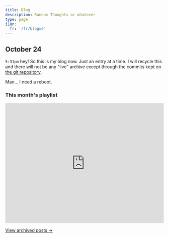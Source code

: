 ```yaml
---
title: Blog
description: Random Thoughts or whatever
type: page
i18n:
  fr: '/fr/blogue'
---
```


## October 24

`5:31pm` hey! So this is my blog now. Just an entry at a time. I will recycle this and there will not be any "live" archive except through the commits kept on [the git repository](https://github.com/hexanal/fredmercy-blog).

Man... I need a reboot.

### This month's playlist

<iframe src="https://open.spotify.com/embed/playlist/50fgnBHfznZjOtcu8KLG82?theme=0" width="100%" height="380" frameBorder="0" allowfullscreen="" allow="autoplay; clipboard-write; encrypted-media; fullscreen; picture-in-picture"></iframe>

[View archived posts ->](/archived)
